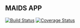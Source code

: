 ## MAIDS APP
[![Build Status](https://travis-ci.org/urbanishimwe/maids-app.svg?branch=develop)](https://travis-ci.org/urbanishimwe/maids-app)
[![Coverage Status](https://coveralls.io/repos/github/urbanishimwe/maids-app/badge.svg?branch=develop)](https://coveralls.io/github/urbanishimwe/maids-app?branch=develop)
